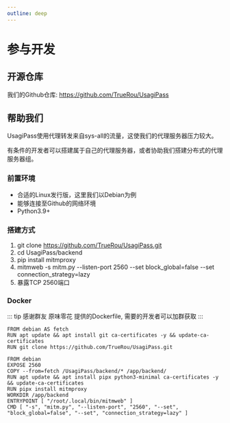 ```yaml
---
outline: deep
---
```


# 参与开发

## 开源仓库

我们的Github仓库: https://github.com/TrueRou/UsagiPass

## 帮助我们

UsagiPass使用代理转发来自sys-all的流量，这使我们的代理服务器压力较大。

有条件的开发者可以搭建属于自己的代理服务器，或者协助我们搭建分布式的代理服务器组。

### 前置环境

- 合适的Linux发行版，这里我们以Debian为例
- 能够连接至Github的网络环境
- Python3.9+

### 搭建方式

1. git clone https://github.com/TrueRou/UsagiPass.git
1. cd UsagiPass/backend
1. pip install mitmproxy
1. mitmweb -s mitm.py --listen-port 2560 --set block_global=false --set connection_strategy=lazy
1. 暴露TCP 2560端口

### Docker

::: tip
感谢群友 原味零花 提供的Dockerfile, 需要的开发者可以加群获取
:::

```docker
FROM debian AS fetch
RUN apt update && apt install git ca-certificates -y && update-ca-certificates
RUN git clone https://github.com/TrueRou/UsagiPass.git

FROM debian
EXPOSE 2560
COPY --from=fetch /UsagiPass/backend/* /app/backend/
RUN apt update && apt install pipx python3-minimal ca-certificates -y && update-ca-certificates
RUN pipx install mitmproxy
WORKDIR /app/backend
ENTRYPOINT [ "/root/.local/bin/mitmweb" ]
CMD [ "-s", "mitm.py", "--listen-port", "2560", "--set", "block_global=false", "--set", "connection_strategy=lazy" ]
```